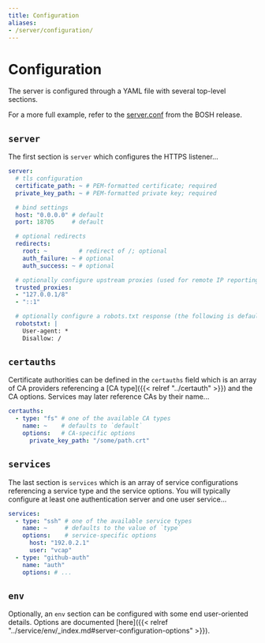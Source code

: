 ```yaml
---
title: Configuration
aliases:
- /server/configuration/
---
```


# Configuration

The server is configured through a YAML file with several top-level sections.

For a more full example, refer to the [server.conf](https://github.com/dpb587/ssoca-bosh-release/blob/master/jobs/ssoca/templates/etc/server.conf.erb) from the BOSH release.


## `server`

The first section is `server` which configures the HTTPS listener...

```yaml
server:
  # tls configuration
  certificate_path: ~ # PEM-formatted certificate; required
  private_key_path: ~ # PEM-formatted private key; required

  # bind settings
  host: "0.0.0.0" # default
  port: 18705     # default

  # optional redirects
  redirects:
    root: ~         # redirect of /; optional
    auth_failure: ~ # optional
    auth_success: ~ # optional

  # optionally configure upstream proxies (used for remote IP reporting)
  trusted_proxies:
  - "127.0.0.1/8"
  - "::1"

  # optionally configure a robots.txt response (the following is default)
  robotstxt: |
    User-agent: *
    Disallow: /
```


## `certauths`

Certificate authorities can be defined in the `certauths` field which is an array of CA providers referencing a [CA type]({{< relref "../certauth" >}}) and the CA options. Services may later reference CAs by their name...

```yaml
certauths:
  - type: "fs" # one of the available CA types
    name: ~    # defaults to `default`
    options:   # CA-specific options
      private_key_path: "/some/path.crt"
```


## `services`

The last section is `services` which is an array of service configurations referencing a service type and the service options. You will typically configure at least one authentication server and one user service...

```yaml
services:
  - type: "ssh" # one of the available service types
    name: ~     # defaults to the value of `type`
    options:    # service-specific options
      host: "192.0.2.1"
      user: "vcap"
  - type: "github-auth"
    name: "auth"
    options: # ...
```


## `env`

Optionally, an `env` section can be configured with some end user-oriented details. Options are documented [here]({{< relref "../service/env/_index.md#server-configuration-options" >}}).
